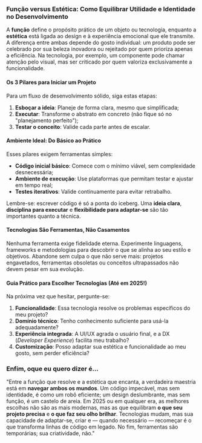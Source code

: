 ### **Função versus Estética: Como Equilibrar Utilidade e Identidade no Desenvolvimento**  

A **função** define o propósito prático de um objeto ou tecnologia, enquanto a **estética** está ligada ao design e à experiência emocional que ele transmite. A diferença entre ambas depende do gosto individual: um produto pode ser celebrado por sua beleza inovadora ou rejeitado por quem prioriza apenas a eficiência. Na tecnologia, por exemplo, um componente pode chamar atenção pelo visual, mas ser criticado por quem valoriza exclusivamente a funcionalidade.  

#### **Os 3 Pilares para Iniciar um Projeto**  
Para um fluxo de desenvolvimento sólido, siga estas etapas:  
1. **Esboçar a ideia**: Planeje de forma clara, mesmo que simplificada;  
2. **Executar**: Transforme o abstrato em concreto (não fique só no "planejamento perfeito");  
3. **Testar o conceito**: Valide cada parte antes de escalar.  

#### **Ambiente Ideal: Do Básico ao Prático**  
Esses pilares exigem ferramentas simples:  
- **Código inicial básico**: Comece com o mínimo viável, sem complexidade desnecessária;  
- **Ambiente de execução**: Use plataformas que permitam testar e ajustar em tempo real;  
- **Testes iterativos**: Valide continuamente para evitar retrabalho.  

Lembre-se: escrever código é só a ponta do iceberg. Uma **ideia clara**, **disciplina para executar** e **flexibilidade para adaptar-se** são tão importantes quanto a técnica.  

#### **Tecnologias São Ferramentas, Não Casamentos**  
Nenhuma ferramenta exige fidelidade eterna. Experimente linguagens, frameworks e metodologias para descobrir o que se alinha ao seu estilo e objetivos. Abandone sem culpa o que não serve mais: projetos engavetados, ferramentas obsoletas ou conceitos ultrapassados não devem pesar em sua evolução.  

#### **Guia Prático para Escolher Tecnologias (Até em 2025!)**  
Na próxima vez que hesitar, pergunte-se:  
1. **Funcionalidade**: Essa tecnologia resolve os problemas específicos do meu projeto?  
2. **Domínio técnico**: Tenho conhecimento suficiente para usá-la adequadamente?  
3. **Experiência integrada**: A UI/UX agrada o usuário final, e a DX (*Developer Experience*) facilita meu trabalho?  
4. **Customização**: Posso adaptar sua estética e funcionalidade ao meu gosto, sem perder eficiência?  
### Enfim, oque eu quero dizer é...
"Entre a função que resolve e a estética que encanta, a verdadeira maestria está em **navegar ambos os mundos**. Um código impecável, mas sem identidade, é como um robô eficiente; um design deslumbrante, mas sem função, é um castelo de areia. Em 2025 ou em qualquer era, as melhores escolhas não são as mais modernas, mas as que equilibram **o que seu projeto precisa** e **o que faz seu olho brilhar**. Tecnologias mudam, mas sua capacidade de adaptar-se, criar e — quando necessário — recomeçar é o que transforma linhas de código em legado. No fim, ferramentas são temporárias; sua criatividade, não."  
